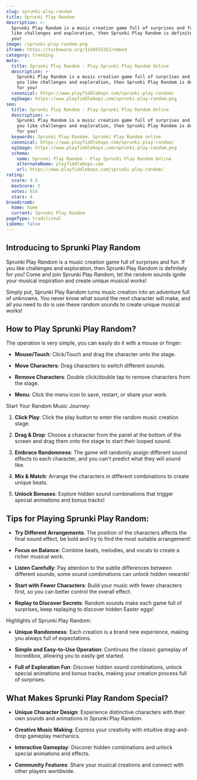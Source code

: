 ```yaml
---
slug: sprunki-play-random
title: Sprunki Play Random
description: >-
  Sprunki Play Random is a music creation game full of surprises and fun. If you
  like challenges and exploration, then Sprunki Play Random is definitely for
  you!
image: /sprunki-play-random.png
iframe: https://turbowarp.org/1148555262/embed
category: trending
meta:
  title: Sprunki Play Random - Play Sprunki Play Random Online
  description: >-
    Sprunki Play Random is a music creation game full of surprises and fun. If
    you like challenges and exploration, then Sprunki Play Random is definitely
    for you!
  canonical: https://www.playfiddlebops.com/sprunki-play-random/
  ogImage: https://www.playfiddlebops.com/sprunki-play-random.png
seo:
  title: Sprunki Play Random - Play Sprunki Play Random Online
  description: >-
    Sprunki Play Random is a music creation game full of surprises and fun. If
    you like challenges and exploration, then Sprunki Play Random is definitely
    for you!
  keywords: Sprunki Play Random, Sprunki Play Random online
  canonical: https://www.playfiddlebops.com/sprunki-play-random/
  ogImage: https://www.playfiddlebops.com/sprunki-play-random.png
  schema:
    name: Sprunki Play Random - Play Sprunki Play Random Online
    alternateName: playfiddlebops.com
    url: https://www.playfiddlebops.com/sprunki-play-random/
rating:
  score: 4.5
  maxScore: 5
  votes: 614
  stars: 4
breadcrumb:
  home: home
  current: Sprunki Play Random
pageType: traditional
isDemo: false
---
```


## Introducing to Sprunki Play Random

Sprunki Play Random is a music creation game full of surprises and fun. If you like challenges and exploration, then Sprunki Play Random is definitely for you! Come and join Sprunki Play Random, let the random sounds ignite your musical inspiration and create unique musical works!

Simply put, Sprunki Play Random turns music creation into an adventure full of unknowns. You never know what sound the next character will make, and all you need to do is use these random sounds to create unique musical works!

## How to Play Sprunki Play Random?

The operation is very simple, you can easily do it with a mouse or finger:

- **Mouse/Touch**: Click/Touch and drag the character onto the stage.

- **Move Characters**: Drag characters to switch different sounds.

- **Remove Characters**: Double click/double tap to remove characters from the stage.

- **Menu**: Click the menu icon to save, restart, or share your work.

Start Your Random Music Journey:

1. **Click Play**: Click the play button to enter the random music creation stage.

1. **Drag & Drop**: Choose a character from the panel at the bottom of the screen and drag them onto the stage to start their looped sound.

1. **Embrace Randomness**: The game will randomly assign different sound effects to each character, and you can't predict what they will sound like.

1. **Mix & Match**: Arrange the characters in different combinations to create unique beats.

1. **Unlock Bonuses**: Explore hidden sound combinations that trigger special animations and bonus tracks!

## Tips for Playing Sprunki Play Random:

- **Try Different Arrangements**: The position of the characters affects the final sound effect, be bold and try to find the most suitable arrangement!

- **Focus on Balance**: Combine beats, melodies, and vocals to create a richer musical work.

- **Listen Carefully**: Pay attention to the subtle differences between different sounds, some sound combinations can unlock hidden rewards!

- **Start with Fewer Characters**: Build your music with fewer characters first, so you can better control the overall effect.

- **Replay to Discover Secrets**: Random sounds make each game full of surprises, keep replaying to discover hidden Easter eggs!

Highlights of Sprunki Play Random:

- **Unique Randomness**: Each creation is a brand new experience, making you always full of expectations.

- **Simple and Easy-to-Use Operation**: Continues the classic gameplay of Incredibox, allowing you to easily get started.

- **Full of Exploration Fun**: Discover hidden sound combinations, unlock special animations and bonus tracks, making your creation process full of surprises.

## What Makes Sprunki Play Random Special?

- **Unique Character Design**: Experience distinctive characters with their own sounds and animations in Sprunki Play Random.

- **Creative Music Making**: Express your creativity with intuitive drag-and-drop gameplay mechanics.

- **Interactive Gameplay**: Discover hidden combinations and unlock special animations and effects.

- **Community Features**: Share your musical creations and connect with other players worldwide.
